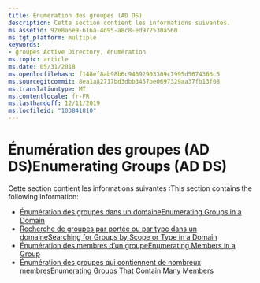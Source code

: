 ```yaml
---
title: Énumération des groupes (AD DS)
description: Cette section contient les informations suivantes.
ms.assetid: 92e8a6e9-616a-4d95-a8c8-ed972530a560
ms.tgt_platform: multiple
keywords:
- groupes Active Directory, énumération
ms.topic: article
ms.date: 05/31/2018
ms.openlocfilehash: f148ef8ab98b6c94692903309c7995d5674366c5
ms.sourcegitcommit: 8ea1a82717bd3dbb3457be0697329aa37fb13f08
ms.translationtype: MT
ms.contentlocale: fr-FR
ms.lasthandoff: 12/11/2019
ms.locfileid: "103841810"
---
```

# <a name="enumerating-groups-ad-ds"></a><span data-ttu-id="e43ac-104">Énumération des groupes (AD DS)</span><span class="sxs-lookup"><span data-stu-id="e43ac-104">Enumerating Groups (AD DS)</span></span>

<span data-ttu-id="e43ac-105">Cette section contient les informations suivantes :</span><span class="sxs-lookup"><span data-stu-id="e43ac-105">This section contains the following information:</span></span>

-   [<span data-ttu-id="e43ac-106">Énumération des groupes dans un domaine</span><span class="sxs-lookup"><span data-stu-id="e43ac-106">Enumerating Groups in a Domain</span></span>](enumerating-groups-in-a-domain.md)
-   [<span data-ttu-id="e43ac-107">Recherche de groupes par portée ou par type dans un domaine</span><span class="sxs-lookup"><span data-stu-id="e43ac-107">Searching for Groups by Scope or Type in a Domain</span></span>](searching-for-groups-by-scope-or-type-in-a-domain.md)
-   [<span data-ttu-id="e43ac-108">Énumération des membres d’un groupe</span><span class="sxs-lookup"><span data-stu-id="e43ac-108">Enumerating Members in a Group</span></span>](enumerating-members-in-a-group.md)
-   [<span data-ttu-id="e43ac-109">Énumération des groupes qui contiennent de nombreux membres</span><span class="sxs-lookup"><span data-stu-id="e43ac-109">Enumerating Groups That Contain Many Members</span></span>](enumerating-groups-that-contain-many-members.md)

 

 




